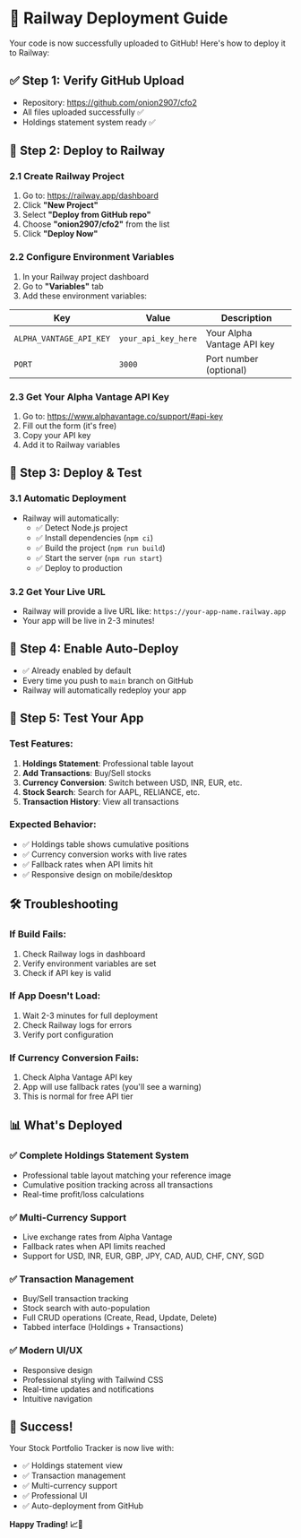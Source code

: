 # 🚀 Railway Deployment Guide

Your code is now successfully uploaded to GitHub! Here's how to deploy it to Railway:

## ✅ **Step 1: Verify GitHub Upload**
- Repository: https://github.com/onion2907/cfo2
- All files uploaded successfully ✅
- Holdings statement system ready ✅

## 🚀 **Step 2: Deploy to Railway**

### **2.1 Create Railway Project**
1. Go to: https://railway.app/dashboard
2. Click **"New Project"**
3. Select **"Deploy from GitHub repo"**
4. Choose **"onion2907/cfo2"** from the list
5. Click **"Deploy Now"**

### **2.2 Configure Environment Variables**
1. In your Railway project dashboard
2. Go to **"Variables"** tab
3. Add these environment variables:

| Key | Value | Description |
|-----|-------|-------------|
| `ALPHA_VANTAGE_API_KEY` | `your_api_key_here` | Your Alpha Vantage API key |
| `PORT` | `3000` | Port number (optional) |

### **2.3 Get Your Alpha Vantage API Key**
1. Go to: https://www.alphavantage.co/support/#api-key
2. Fill out the form (it's free)
3. Copy your API key
4. Add it to Railway variables

## 🎯 **Step 3: Deploy & Test**

### **3.1 Automatic Deployment**
- Railway will automatically:
  - ✅ Detect Node.js project
  - ✅ Install dependencies (`npm ci`)
  - ✅ Build the project (`npm run build`)
  - ✅ Start the server (`npm run start`)
  - ✅ Deploy to production

### **3.2 Get Your Live URL**
- Railway will provide a live URL like: `https://your-app-name.railway.app`
- Your app will be live in 2-3 minutes!

## 🔄 **Step 4: Enable Auto-Deploy**
- ✅ Already enabled by default
- Every time you push to `main` branch on GitHub
- Railway will automatically redeploy your app

## 🧪 **Step 5: Test Your App**

### **Test Features:**
1. **Holdings Statement**: Professional table layout
2. **Add Transactions**: Buy/Sell stocks
3. **Currency Conversion**: Switch between USD, INR, EUR, etc.
4. **Stock Search**: Search for AAPL, RELIANCE, etc.
5. **Transaction History**: View all transactions

### **Expected Behavior:**
- ✅ Holdings table shows cumulative positions
- ✅ Currency conversion works with live rates
- ✅ Fallback rates when API limits hit
- ✅ Responsive design on mobile/desktop

## 🛠️ **Troubleshooting**

### **If Build Fails:**
1. Check Railway logs in dashboard
2. Verify environment variables are set
3. Check if API key is valid

### **If App Doesn't Load:**
1. Wait 2-3 minutes for full deployment
2. Check Railway logs for errors
3. Verify port configuration

### **If Currency Conversion Fails:**
1. Check Alpha Vantage API key
2. App will use fallback rates (you'll see a warning)
3. This is normal for free API tier

## 📊 **What's Deployed**

### **✅ Complete Holdings Statement System**
- Professional table layout matching your reference image
- Cumulative position tracking across all transactions
- Real-time profit/loss calculations

### **✅ Multi-Currency Support**
- Live exchange rates from Alpha Vantage
- Fallback rates when API limits reached
- Support for USD, INR, EUR, GBP, JPY, CAD, AUD, CHF, CNY, SGD

### **✅ Transaction Management**
- Buy/Sell transaction tracking
- Stock search with auto-population
- Full CRUD operations (Create, Read, Update, Delete)
- Tabbed interface (Holdings + Transactions)

### **✅ Modern UI/UX**
- Responsive design
- Professional styling with Tailwind CSS
- Real-time updates and notifications
- Intuitive navigation

## 🎉 **Success!**

Your Stock Portfolio Tracker is now live with:
- ✅ Holdings statement view
- ✅ Transaction management
- ✅ Multi-currency support
- ✅ Professional UI
- ✅ Auto-deployment from GitHub

**Happy Trading! 📈🚀**
